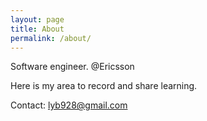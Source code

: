 ```yaml
---
layout: page
title: About
permalink: /about/
---
```


Software engineer. @Ericsson

Here is my area to record and share learning.

Contact: lyb928@gmail.com
